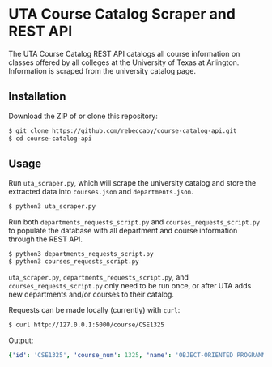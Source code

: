 # UTA Course Catalog Scraper and REST API
The UTA Course Catalog REST API catalogs all course information on classes offered by all colleges at the University of Texas at Arlington. Information is scraped from the university catalog page.

## Installation
Download the ZIP of or clone this repository:
```bash
$ git clone https://github.com/rebeccaby/course-catalog-api.git
$ cd course-catalog-api
```

## Usage
Run `uta_scraper.py`, which will scrape the university catalog and store the extracted data into `courses.json` and `departments.json`.
```bash
$ python3 uta_scraper.py
```

Run both `departments_requests_script.py` and `courses_requests_script.py` to populate the database with all department and course information through the REST API.
```bash
$ python3 departments_requests_script.py
$ python3 courses_requests_script.py
```

`uta_scraper.py`, `departments_requests_script.py`, and `courses_requests_script.py` only need to be run once, or after UTA adds new departments and/or courses to their catalog.

Requests can be made locally (currently) with `curl`:
```bash
$ curl http://127.0.0.1:5000/course/CSE1325
```

Output:
```yaml
{'id': 'CSE1325', 'course_num': 1325, 'name': 'OBJECT-ORIENTED PROGRAMMING', 'description': 'Object-oriented concepts, class diagrams, collection classes, generics, polymorphism, and reusability.  Projects involve extensive programming and include graphical user interfaces and multithreading.', 'num_of_hours': 3, 'prerequisites': 'CSE 1320', 'tccn_id': '', 'department_model_id': 'CSE'}
```